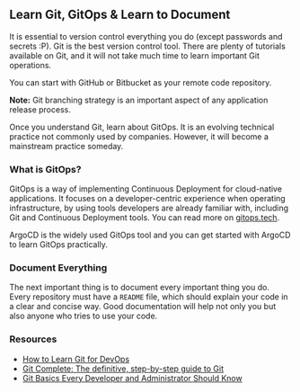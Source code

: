 ## Learn Git, GitOps & Learn to Document

It is essential to version control everything you do (except passwords and secrets :P). Git is the best version control tool. There are plenty of tutorials available on Git, and it will not take much time to learn important Git operations.

You can start with GitHub or Bitbucket as your remote code repository.

**Note:** Git branching strategy is an important aspect of any application release process.

Once you understand Git, learn about GitOps. It is an evolving technical practice not commonly used by companies. However, it will become a mainstream practice someday.

### What is GitOps?

GitOps is a way of implementing Continuous Deployment for cloud-native applications. It focuses on a developer-centric experience when operating infrastructure, by using tools developers are already familiar with, including Git and Continuous Deployment tools. You can read more on [gitops.tech](https://www.gitops.tech/).

ArgoCD is the widely used GitOps tool and you can get started with ArgoCD to learn GitOps practically.

### Document Everything

The next important thing is to document every important thing you do. Every repository must have a `README` file, which should explain your code in a clear and concise way. Good documentation will help not only you but also anyone who tries to use your code.

### Resources

- [How to Learn Git for DevOps](link-to-resource)
- [Git Complete: The definitive, step-by-step guide to Git](link-to-resource)
- [Git Basics Every Developer and Administrator Should Know](link-to-resource)

